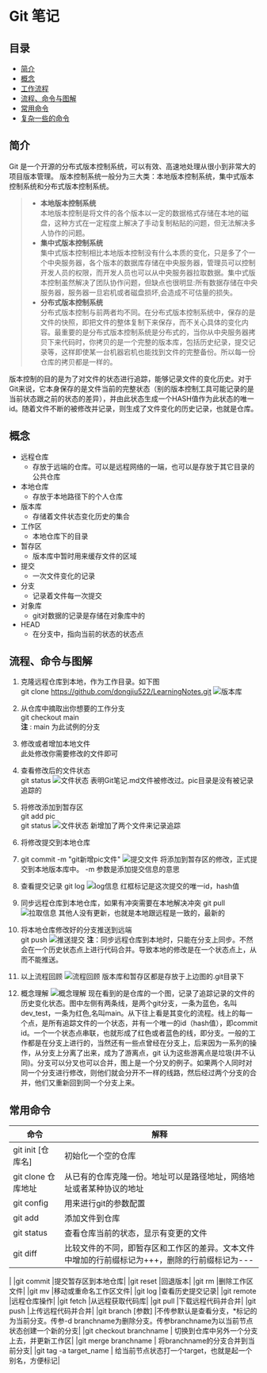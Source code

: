 # Git 笔记
##  目录
  - [简介](#简介)
  - [概念](#概念)
  - [工作流程](#工作流程)
  - [流程、命令与图解](#流程命令与图解)
  - [常用命令](#常用命令)
  - [复杂一些的命令](#)

## 简介
Git 是一个开源的分布式版本控制系统，可以有效、高速地处理从很小到非常大的项目版本管理。
版本控制系统一般分为三大类：本地版本控制系统，集中式版本控制系统和分布式版本控制系统。
>- **本地版本控制系统**<br>
>本地版本控制是将文件的各个版本以一定的数据格式存储在本地的磁盘，这种方式在一定程度上解决了手动复制粘贴的问题，但无法解决多人协作的问题。
>- **集中式版本控制系统**<br>
>集中式版本控制相比本地版本控制没有什么本质的变化，只是多了个一个中央服务器，各个版本的数据库存储在中央服务器，管理员可以控制开发人员的权限，而开发人员也可以从中央服务器拉取数据。集中式版本控制虽然解决了团队协作问题，但缺点也很明显:所有数据存储在中央服务器，服务器一旦宕机或者磁盘损坏,会造成不可估量的损失。
>- **分布式版本控制系统**<br>
>分布式版本控制与前两者均不同。在分布式版本控制系统中，保存的是文件的快照，即把文件的整体复制下来保存，而不关心具体的变化内容。最重要的是分布式版本控制系统是分布式的，当你从中央服务器拷贝下来代码时，你拷贝的是一个完整的版本库，包括历史纪录，提交记录等，这样即使某一台机器宕机也能找到文件的完整备份。所以每一份仓库的拷贝都是一样的。

版本控制的目的是为了对文件的状态进行追踪，能够记录文件的变化历史。对于Git来说，它本身保存的是文件当前的完整状态（别的版本控制工具可能记录的是当前状态跟之前的状态的差异），并由此状态生成一个HASH值作为此状态的唯一id。随着文件不断的被修改并记录，则生成了文件变化的历史记录，也就是仓库。


## 概念
- 远程仓库
  - 存放于远端的仓库。可以是远程网络的一端，也可以是存放于其它目录的公共仓库
- 本地仓库
  - 存放于本地路径下的个人仓库
- 版本库
  - 存储着文件状态变化历史的集合
- 工作区
  - 本地仓库下的目录
- 暂存区
  - 版本库中暂时用来缓存文件的区域
- 提交
  - 一次文件变化的记录
- 分支
  - 记录着文件每一次提交
- 对象库
  - git对数据的记录是存储在对象库中的
- HEAD
  - 在分支中，指向当前的状态的状态点

## 流程、命令与图解
1. 克隆远程仓库到本地，作为工作目录。如下图<br>
   git clone <https://github.com/dongjiu522/LearningNotes.git>
   ![版本库](./pic/1.png)
2. 从仓库中摘取出你想要的工作分支<br>
    git checkout main<br>
    **注** : main 为此试例的分支
3. 修改或者增加本地文件<br>
   此处修改你需要修改的文件即可
4. 查看修改后的文件状态<br>
   git status
   ![文件状态](./pic/2.png)
   表明Git笔记.md文件被修改过。pic目录是没有被记录追踪的

5. 将修改添加到暂存区<br>
   git add pic<br>
   git status
   ![文件状态](./pic/3.png)
   新增加了两个文件来记录追踪
6. 将修改提交到本地仓库
7. git commit -m "git新增pic文件"
   ![提交文件](./pic/4.png)
   将添加到暂存区的修改，正式提交到本地版本库中。 -m 参数是添加提交信息的意思
8. 查看提交记录
   git log
   ![log信息](./pic/5.png)
   红框标记是这次提交的唯一id，hash值
9.  同步远程仓库到本地仓库，如果有冲突需要在本地解决冲突
   git pull
   ![拉取信息](./pic/6.png)
   其他人没有更新，也就是本地跟远程是一致的，最新的
10. 将本地仓库修改好的分支推送到远端<br>
    git push
    ![推送提交](./pic/7.png)
   **注**：同步远程仓库到本地时，只能在分支上同步。不然会在一个历史状态点上进行代码合并。导致本地的修改是在一个状态点上，从而不能推送。<br>
11. 以上流程回顾
   ![流程回顾](./pic/8.png)
   版本库和暂存区都是存放于上边图的.git目录下
12. 概念理解
    ![概念理解](./pic/9.png)
    现在看到的是仓库的一个图，记录了追踪记录的文件的历史变化状态。图中左侧有两条线，是两个git分支，一条为蓝色，名叫dev_test，一条为红色,名叫main。从下往上看是其变化的流程。线上的每一个点，是所有追踪文件的一个状态，并有一个唯一的id（hash值），即commit id。一个一个状态点串联，也就形成了红色或者蓝色的线，即分支。一般的工作都是在分支上进行的，当然还有一些点曾经在分支上，后来因为一系列的操作，从分支上分离了出来，成为了游离点，git 认为这些游离点是垃圾(并不认同)。分支可以分叉也可以合并，图上是一个分叉的例子。如果两个人同时对同一个分支进行修改，则他们就会分开不一样的线路，然后经过两个分支的合并，他们又重新回到同一个分支上来。
   
## 常用命令
| 命令 | 解释|
|-----|-----|
|git init [仓库名]|初始化一个空的仓库|
|git clone 仓库地址|从已有的仓库克隆一份。地址可以是路径地址，网络地址或者某种协议的地址|
|git config |用来进行git的参数配置|
|git add |添加文件到仓库|
|git status	|查看仓库当前的状态，显示有变更的文件|
|git diff	|比较文件的不同，即暂存区和工作区的差异。文本文件中增加的行前缀标记为+++，删除的行前缀标记为---
|
|git commit	|提交暂存区到本地仓库|
|git reset	|回退版本|
|git rm	|删除工作区文件|
|git mv	|移动或重命名工作区文件|
|git log	|查看历史提交记录|
|git remote	|远程仓库操作|
|git fetch	|从远程获取代码库|
|git pull	|下载远程代码并合并|
|git push	|上传远程代码并合并|
|git branch [参数] |不传参默认是查看分支，*标记的为当前分支。传参-d branchname为删除分支。传参branchname为以当前节点状态创建一个新的分支|
|git checkout branchname | 切换到仓库中另外一个分支上去，并更新工作区|
|git merge branchname | 将branchname的分支合并到当前分支|
|git tag -a target_name | 给当前节点状态打一个target，也就是起一个别名，方便标记|


